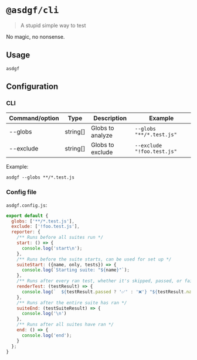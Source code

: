 # `@asdgf/cli`

> A stupid simple way to test

No magic, no nonsense.

## Usage

```
asdgf
```

## Configuration

### CLI

| Command/option   | Type       | Description                                                 | Example                     |
| ---------------- | ---------- | ----------------------------------------------------------- | --------------------------- |
| --globs          | string[]   | Globs to analyze                                            | `--globs "**/*.test.js"`    |
| --exclude        | string[]   | Globs to exclude                                            | `--exclude "!foo.test.js"`  |

Example:
```
asdgf --globs **/*.test.js
```

### Config file
`asdgf.config.js`:
```js
export default {
  globs: ['**/*.test.js'],
  exclude: ['!foo.test.js'],
  reporter: {
    /** Runs before all suites run */
    start: () => {
      console.log('start\n');
    },
    /** Runs before the suite starts, can be used for set up */
    suiteStart: ({name, only, tests}) => {
      console.log(`Starting suite: "${name}"`);
    },
    /** Runs after every ran test, whether it's skipped, passed, or failed */
    renderTest: (testResult) => {
      console.log(`  ${testResult.passed ? '✅' : '❌'} "${testResult.name}"`);
    },
    /** Runs after the entire suite has ran */
    suiteEnd: (testSuiteResult) => {
      console.log('\n')
    },
    /** Runs after all suites have ran */
    end: () => {
      console.log('end');
    }
  };
}
```
